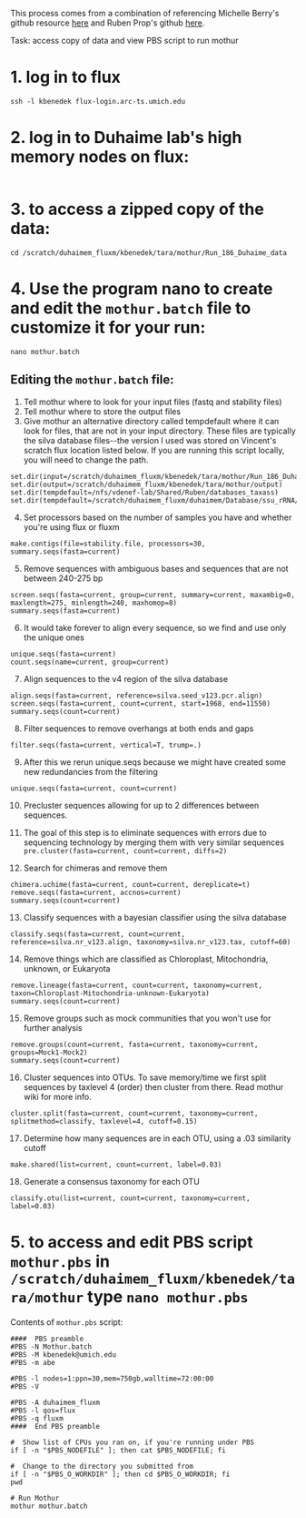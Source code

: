 This process comes from a combination of referencing Michelle Berry's github resource [here](https://github.com/DenefLab/flux-tools/blob/gh-pages/scripts/mothur.batch) and Ruben Prop's github [here](https://github.com/rprops/Mothur_oligo_batch/blob/master/mothur.batch.general).

Task: access copy of data and view PBS script to run mothur  

# 1. log in to flux
```
ssh -l kbenedek flux-login.arc-ts.umich.edu
```  

# 2. log in to Duhaime lab's high memory nodes on flux: 
```cd /scratch/duhaimem_fluxm/
```  

# 3.  to access a zipped copy of the data: 
```
cd /scratch/duhaimem_fluxm/kbenedek/tara/mothur/Run_186_Duhaime_data 
```

# 4. Use the program nano to create and edit the ```mothur.batch```  file to customize it for your run: 
```
nano mothur.batch
```  


## Editing the ```mothur.batch```  file:

1. Tell mothur where to look for your input files (fastq and stability files)
2. Tell mothur where to store the output files
3. Give mothur an alternative directory called tempdefault where it can look for files, that are not in your input directory. These files are typically the silva database files--the version I used was stored on Vincent's scratch flux location listed below. If you are running this script locally, you will need to change the path.

```
set.dir(input=/scratch/duhaimem_fluxm/kbenedek/tara/mothur/Run_186_Duhaime_data)
set.dir(output=/scratch/duhaimem_fluxm/kbenedek/tara/mothur/output)
set.dir(tempdefault=/nfs/vdenef-lab/Shared/Ruben/databases_taxass)
set.dir(tempdefault=/scratch/duhaimem_fluxm/duhaimem/Database/ssu_rRNA/Mothur)
```   

4. Set processors based on the number of samples you have and whether you're using flux or fluxm
```
make.contigs(file=stability.file, processors=30, summary.seqs(fasta=current)
```

5. Remove sequences with ambiguous bases and sequences that are not between 240-275 bp
```
screen.seqs(fasta=current, group=current, summary=current, maxambig=0, maxlength=275, minlength=240, maxhomop=8)
summary.seqs(fasta=current)
```   

6. It would take forever to align every sequence, so we find and use only the unique ones
```
unique.seqs(fasta=current)
count.seqs(name=current, group=current)
```   

7.  Align sequences to the v4 region of the silva database
```
align.seqs(fasta=current, reference=silva.seed_v123.pcr.align)
screen.seqs(fasta=current, count=current, start=1968, end=11550)
summary.seqs(count=current)
```  

8. Filter sequences to remove overhangs at both ends and gaps   
```
filter.seqs(fasta=current, vertical=T, trump=.)
```  

9. After this we rerun unique.seqs because we might have created some new redundancies from the filtering
```
unique.seqs(fasta=current, count=current)
```   

10. Precluster sequences allowing for up to 2 differences between sequences.
11. The goal of this step is to eliminate sequences with errors due to sequencing technology by merging them with very similar sequences  ```pre.cluster(fasta=current, count=current, diffs=2)```   

12. Search for chimeras and remove them
```
chimera.uchime(fasta=current, count=current, dereplicate=t)
remove.seqs(fasta=current, accnos=current)
summary.seqs(count=current)
```  

13. Classify sequences with a bayesian classifier using the silva database
```
classify.seqs(fasta=current, count=current, reference=silva.nr_v123.align, taxonomy=silva.nr_v123.tax, cutoff=60)
```  

14. Remove things which are classified as Chloroplast, Mitochondria, unknown, or Eukaryota
```
remove.lineage(fasta=current, count=current, taxonomy=current, taxon=Chloroplast-Mitochondria-unknown-Eukaryota)
summary.seqs(count=current)
```  

15. Remove groups such as mock communities that you won't use for further analysis
```
remove.groups(count=current, fasta=current, taxonomy=current, groups=Mock1-Mock2)
summary.seqs(count=current)
```  

16. Cluster sequences into OTUs. To save memory/time we first split sequences by taxlevel 4 (order) then cluster from there. Read mothur wiki for more info.
```
cluster.split(fasta=current, count=current, taxonomy=current, splitmethod=classify, taxlevel=4, cutoff=0.15)
```  

17. Determine how many sequences are in each OTU, using a .03 similarity cutoff
```
make.shared(list=current, count=current, label=0.03)
```  

18. Generate a consensus taxonomy for each OTU
```
classify.otu(list=current, count=current, taxonomy=current, label=0.03)
```  


# 5. to access and edit PBS script ```mothur.pbs``` in ```/scratch/duhaimem_fluxm/kbenedek/tara/mothur``` type ```nano mothur.pbs```  

Contents of ```mothur.pbs``` script:
```  
####  PBS preamble
#PBS -N Mothur.batch
#PBS -M kbenedek@umich.edu
#PBS -m abe

#PBS -l nodes=1:ppn=30,mem=750gb,walltime=72:00:00
#PBS -V

#PBS -A duhaimem_fluxm
#PBS -l qos=flux
#PBS -q fluxm
####  End PBS preamble

#  Show list of CPUs you ran on, if you're running under PBS
if [ -n "$PBS_NODEFILE" ]; then cat $PBS_NODEFILE; fi  

#  Change to the directory you submitted from
if [ -n "$PBS_O_WORKDIR" ]; then cd $PBS_O_WORKDIR; fi
pwd 

# Run Mothur
mothur mothur.batch
```  


      
